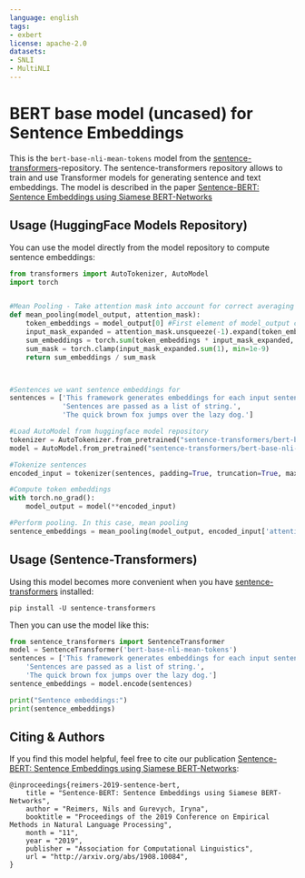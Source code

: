 ```yaml
---
language: english
tags:
- exbert
license: apache-2.0
datasets:
- SNLI
- MultiNLI
---
```


# BERT base model (uncased) for Sentence Embeddings
This is the `bert-base-nli-mean-tokens` model from the [sentence-transformers](https://github.com/UKPLab/sentence-transformers)-repository. The sentence-transformers repository allows to train and use Transformer models for generating sentence and text embeddings. 
The model is described in  the paper  [Sentence-BERT: Sentence Embeddings using Siamese BERT-Networks](https://arxiv.org/abs/1908.10084)

## Usage (HuggingFace Models Repository)

You can use the model directly from the model repository to compute sentence embeddings:
```python
from transformers import AutoTokenizer, AutoModel
import torch


#Mean Pooling - Take attention mask into account for correct averaging
def mean_pooling(model_output, attention_mask):
    token_embeddings = model_output[0] #First element of model_output contains all token embeddings
    input_mask_expanded = attention_mask.unsqueeze(-1).expand(token_embeddings.size()).float()
    sum_embeddings = torch.sum(token_embeddings * input_mask_expanded, 1)
    sum_mask = torch.clamp(input_mask_expanded.sum(1), min=1e-9)
    return sum_embeddings / sum_mask



#Sentences we want sentence embeddings for
sentences = ['This framework generates embeddings for each input sentence',
             'Sentences are passed as a list of string.',
             'The quick brown fox jumps over the lazy dog.']

#Load AutoModel from huggingface model repository
tokenizer = AutoTokenizer.from_pretrained("sentence-transformers/bert-base-nli-mean-tokens")
model = AutoModel.from_pretrained("sentence-transformers/bert-base-nli-mean-tokens")

#Tokenize sentences
encoded_input = tokenizer(sentences, padding=True, truncation=True, max_length=128, return_tensors='pt')

#Compute token embeddings
with torch.no_grad():
    model_output = model(**encoded_input)

#Perform pooling. In this case, mean pooling
sentence_embeddings = mean_pooling(model_output, encoded_input['attention_mask'])
```

## Usage (Sentence-Transformers)
Using this model becomes more convenient when you have [sentence-transformers](https://github.com/UKPLab/sentence-transformers) installed:
```
pip install -U sentence-transformers
```

Then you can use the model like this:
```python
from sentence_transformers import SentenceTransformer
model = SentenceTransformer('bert-base-nli-mean-tokens')
sentences = ['This framework generates embeddings for each input sentence',
    'Sentences are passed as a list of string.', 
    'The quick brown fox jumps over the lazy dog.']
sentence_embeddings = model.encode(sentences)

print("Sentence embeddings:")
print(sentence_embeddings)
```


## Citing & Authors
If you find this model helpful, feel free to cite our publication [Sentence-BERT: Sentence Embeddings using Siamese BERT-Networks](https://arxiv.org/abs/1908.10084):
``` 
@inproceedings{reimers-2019-sentence-bert,
    title = "Sentence-BERT: Sentence Embeddings using Siamese BERT-Networks",
    author = "Reimers, Nils and Gurevych, Iryna",
    booktitle = "Proceedings of the 2019 Conference on Empirical Methods in Natural Language Processing",
    month = "11",
    year = "2019",
    publisher = "Association for Computational Linguistics",
    url = "http://arxiv.org/abs/1908.10084",
}
```
